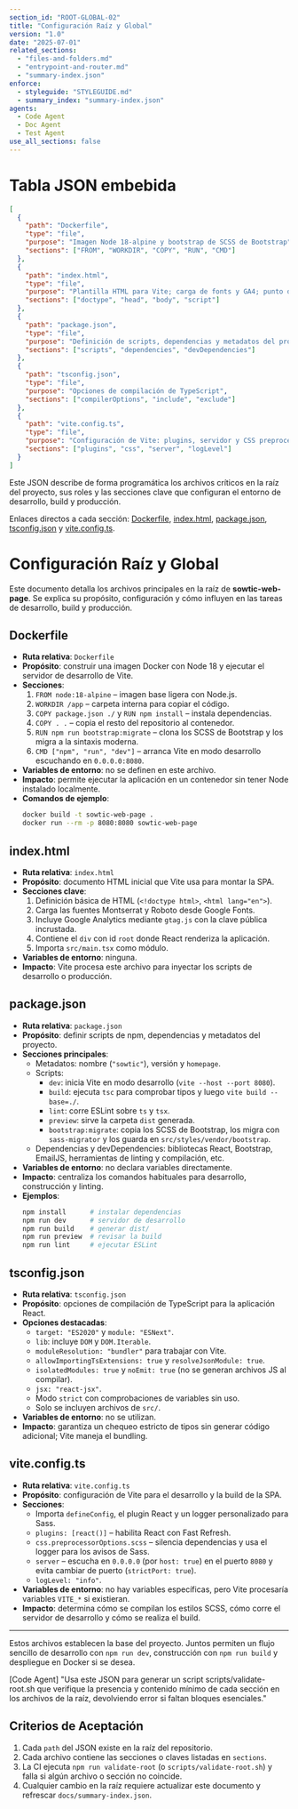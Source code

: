 ```yaml
---
section_id: "ROOT-GLOBAL-02"
title: "Configuración Raíz y Global"
version: "1.0"
date: "2025-07-01"
related_sections:
  - "files-and-folders.md"
  - "entrypoint-and-router.md"
  - "summary-index.json"
enforce:
  - styleguide: "STYLEGUIDE.md"
  - summary_index: "summary-index.json"
agents:
  - Code Agent
  - Doc Agent
  - Test Agent
use_all_sections: false
---
```


# Tabla JSON embebida
```json
[
  {
    "path": "Dockerfile",
    "type": "file",
    "purpose": "Imagen Node 18-alpine y bootstrap de SCSS de Bootstrap",
    "sections": ["FROM", "WORKDIR", "COPY", "RUN", "CMD"]
  },
  {
    "path": "index.html",
    "type": "file",
    "purpose": "Plantilla HTML para Vite; carga de fonts y GA4; punto de montaje de React",
    "sections": ["doctype", "head", "body", "script"]
  },
  {
    "path": "package.json",
    "type": "file",
    "purpose": "Definición de scripts, dependencias y metadatos del proyecto",
    "sections": ["scripts", "dependencies", "devDependencies"]
  },
  {
    "path": "tsconfig.json",
    "type": "file",
    "purpose": "Opciones de compilación de TypeScript",
    "sections": ["compilerOptions", "include", "exclude"]
  },
  {
    "path": "vite.config.ts",
    "type": "file",
    "purpose": "Configuración de Vite: plugins, servidor y CSS preprocesado",
    "sections": ["plugins", "css", "server", "logLevel"]
  }
]
```

Este JSON describe de forma programática los archivos críticos en la raíz del proyecto, sus roles y las secciones clave que configuran el entorno de desarrollo, build y producción.

Enlaces directos a cada sección: [Dockerfile](#dockerfile), [index.html](#indexhtml), [package.json](#packagejson), [tsconfig.json](#tsconfigjson) y [vite.config.ts](#viteconfigts).

# Configuración Raíz y Global

Este documento detalla los archivos principales en la raíz de **sowtic-web-page**. Se explica su propósito, configuración y cómo influyen en las tareas de desarrollo, build y producción.

## Dockerfile
- **Ruta relativa**: `Dockerfile`
- **Propósito**: construir una imagen Docker con Node 18 y ejecutar el servidor de desarrollo de Vite.
- **Secciones**:
  1. `FROM node:18-alpine` – imagen base ligera con Node.js.
  2. `WORKDIR /app` – carpeta interna para copiar el código.
  3. `COPY package.json ./` y `RUN npm install` – instala dependencias.
  4. `COPY . .` – copia el resto del repositorio al contenedor.
  5. `RUN npm run bootstrap:migrate` – clona los SCSS de Bootstrap y los migra a la sintaxis moderna.
  6. `CMD ["npm", "run", "dev"]` – arranca Vite en modo desarrollo escuchando en `0.0.0.0:8080`.
- **Variables de entorno**: no se definen en este archivo.
- **Impacto**: permite ejecutar la aplicación en un contenedor sin tener Node instalado localmente.
- **Comandos de ejemplo**:
  ```bash
  docker build -t sowtic-web-page .
  docker run --rm -p 8080:8080 sowtic-web-page
  ```

## index.html
- **Ruta relativa**: `index.html`
- **Propósito**: documento HTML inicial que Vite usa para montar la SPA.
- **Secciones clave**:
  1. Definición básica de HTML (`<!doctype html>`, `<html lang="en">`).
  2. Carga las fuentes Montserrat y Roboto desde Google Fonts.
  3. Incluye Google Analytics mediante `gtag.js` con la clave pública incrustada.
  4. Contiene el `div` con id `root` donde React renderiza la aplicación.
  5. Importa `src/main.tsx` como módulo.
- **Variables de entorno**: ninguna.
- **Impacto**: Vite procesa este archivo para inyectar los scripts de desarrollo o producción.

## package.json
- **Ruta relativa**: `package.json`
- **Propósito**: definir scripts de npm, dependencias y metadatos del proyecto.
- **Secciones principales**:
  - Metadatos: nombre (`"sowtic"`), versión y `homepage`.
  - Scripts:
    - `dev`: inicia Vite en modo desarrollo (`vite --host --port 8080`).
    - `build`: ejecuta `tsc` para comprobar tipos y luego `vite build --base=./`.
    - `lint`: corre ESLint sobre `ts` y `tsx`.
    - `preview`: sirve la carpeta `dist` generada.
    - `bootstrap:migrate`: copia los SCSS de Bootstrap, los migra con `sass-migrator` y los guarda en `src/styles/vendor/bootstrap`.
  - Dependencias y devDependencies: bibliotecas React, Bootstrap, EmailJS, herramientas de linting y compilación, etc.
- **Variables de entorno**: no declara variables directamente.
- **Impacto**: centraliza los comandos habituales para desarrollo, construcción y linting.
- **Ejemplos**:
  ```bash
  npm install      # instalar dependencias
  npm run dev      # servidor de desarrollo
  npm run build    # generar dist/
  npm run preview  # revisar la build
  npm run lint     # ejecutar ESLint
  ```

## tsconfig.json
- **Ruta relativa**: `tsconfig.json`
- **Propósito**: opciones de compilación de TypeScript para la aplicación React.
- **Opciones destacadas**:
  - `target: "ES2020"` y `module: "ESNext"`.
  - `lib`: incluye `DOM` y `DOM.Iterable`.
  - `moduleResolution: "bundler"` para trabajar con Vite.
  - `allowImportingTsExtensions: true` y `resolveJsonModule: true`.
  - `isolatedModules: true` y `noEmit: true` (no se generan archivos JS al compilar).
  - `jsx: "react-jsx"`.
  - Modo `strict` con comprobaciones de variables sin uso.
  - Solo se incluyen archivos de `src/`.
- **Variables de entorno**: no se utilizan.
- **Impacto**: garantiza un chequeo estricto de tipos sin generar código adicional; Vite maneja el bundling.

## vite.config.ts
- **Ruta relativa**: `vite.config.ts`
- **Propósito**: configuración de Vite para el desarrollo y la build de la SPA.
- **Secciones**:
  - Importa `defineConfig`, el plugin React y un logger personalizado para Sass.
  - `plugins: [react()]` – habilita React con Fast Refresh.
  - `css.preprocessorOptions.scss` – silencia dependencias y usa el logger para los avisos de Sass.
  - `server` – escucha en `0.0.0.0` (por `host: true`) en el puerto `8080` y evita cambiar de puerto (`strictPort: true`).
  - `logLevel: "info"`.
- **Variables de entorno**: no hay variables específicas, pero Vite procesaría variables `VITE_*` si existieran.
- **Impacto**: determina cómo se compilan los estilos SCSS, cómo corre el servidor de desarrollo y cómo se realiza el build.

---

Estos archivos establecen la base del proyecto. Juntos permiten un flujo sencillo de desarrollo con `npm run dev`, construcción con `npm run build` y despliegue en Docker si se desea.

[Code Agent]
"Usa este JSON para generar un script scripts/validate-root.sh que verifique la presencia y contenido mínimo de cada sección en los archivos de la raíz, devolviendo error si faltan bloques esenciales."

## Criterios de Aceptación
1. Cada `path` del JSON existe en la raíz del repositorio.
2. Cada archivo contiene las secciones o claves listadas en `sections`.
3. La CI ejecuta `npm run validate-root` (o `scripts/validate-root.sh`) y falla si algún archivo o sección no coincide.
4. Cualquier cambio en la raíz requiere actualizar este documento y refrescar `docs/summary-index.json`.
